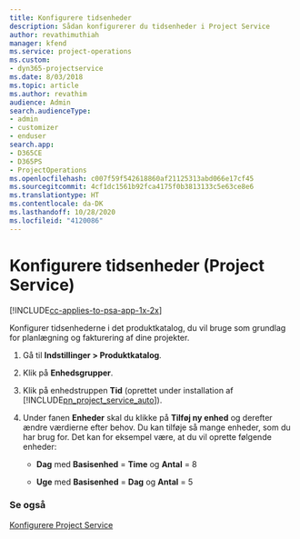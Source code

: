 ```yaml
---
title: Konfigurere tidsenheder
description: Sådan konfigurerer du tidsenheder i Project Service
author: revathimuthiah
manager: kfend
ms.service: project-operations
ms.custom:
- dyn365-projectservice
ms.date: 8/03/2018
ms.topic: article
ms.author: revathim
audience: Admin
search.audienceType:
- admin
- customizer
- enduser
search.app:
- D365CE
- D365PS
- ProjectOperations
ms.openlocfilehash: c007f59f542618860af21125313abd066e17cf45
ms.sourcegitcommit: 4cf1dc1561b92fca4175f0b3813133c5e63ce8e6
ms.translationtype: HT
ms.contentlocale: da-DK
ms.lasthandoff: 10/28/2020
ms.locfileid: "4120086"
---
```

# <a name="set-up-time-units-project-service"></a>Konfigurere tidsenheder (Project Service)

[!INCLUDE[cc-applies-to-psa-app-1x-2x](../includes/cc-applies-to-psa-app-1x-2x.md)]

Konfigurer tidsenhederne i det produktkatalog, du vil bruge som grundlag for planlægning og fakturering af dine projekter.  
  
1. Gå til **Indstillinger > Produktkatalog**.  
  
2. Klik på **Enhedsgrupper**.  
  
3. Klik på enhedstruppen **Tid** (oprettet under installation af [!INCLUDE[pn_project_service_auto](../includes/pn-project-service-auto.md)]).  
  
4. Under fanen **Enheder** skal du klikke på **Tilføj ny enhed** og derefter ændre værdierne efter behov. Du kan tilføje så mange enheder, som du har brug for. Det kan for eksempel være, at du vil oprette følgende enheder:  
  
   - **Dag** med **Basisenhed** = **Time** og **Antal** = 8  
  
   - **Uge** med **Basisenhed** = **Dag** og **Antal** = 5  
  
### <a name="see-also"></a>Se også  
 [Konfigurere Project Service](../psa/configure.md)
